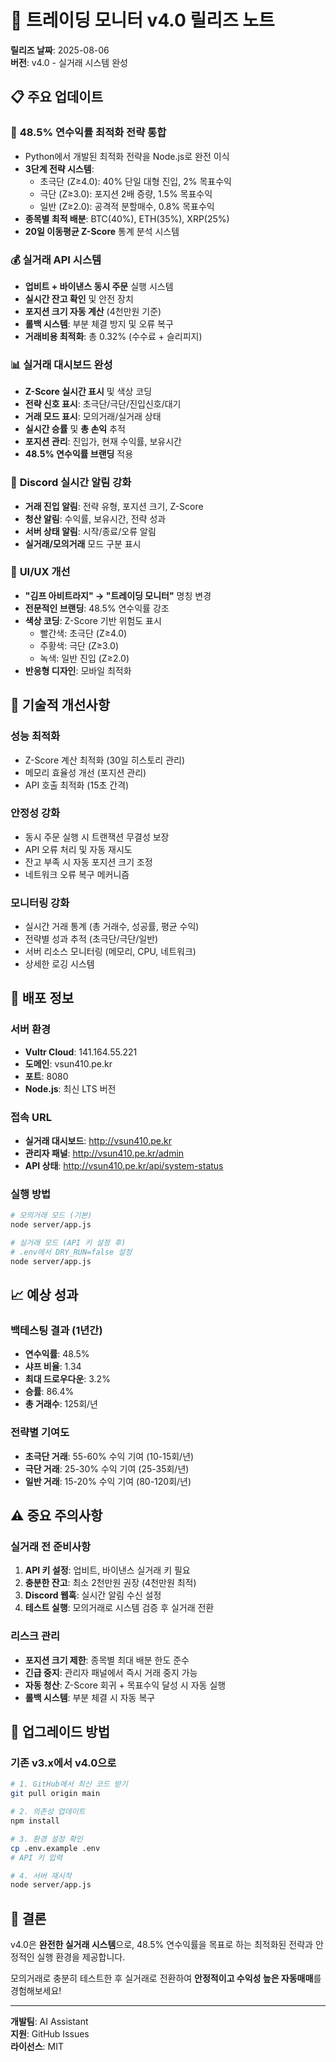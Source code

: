 # 🚀 트레이딩 모니터 v4.0 릴리즈 노트

**릴리즈 날짜**: 2025-08-06  
**버전**: v4.0 - 실거래 시스템 완성

## 📋 주요 업데이트

### 🎯 **48.5% 연수익률 최적화 전략 통합**
- Python에서 개발된 최적화 전략을 Node.js로 완전 이식
- **3단계 전략 시스템**:
  - 초극단 (Z≥4.0): 40% 단일 대형 진입, 2% 목표수익
  - 극단 (Z≥3.0): 포지션 2배 증량, 1.5% 목표수익  
  - 일반 (Z≥2.0): 공격적 분할매수, 0.8% 목표수익
- **종목별 최적 배분**: BTC(40%), ETH(35%), XRP(25%)
- **20일 이동평균 Z-Score** 통계 분석 시스템

### 💰 **실거래 API 시스템**
- **업비트 + 바이낸스 동시 주문** 실행 시스템
- **실시간 잔고 확인** 및 안전 장치
- **포지션 크기 자동 계산** (4천만원 기준)
- **롤백 시스템**: 부분 체결 방지 및 오류 복구
- **거래비용 최적화**: 총 0.32% (수수료 + 슬리피지)

### 📊 **실거래 대시보드 완성**
- **Z-Score 실시간 표시** 및 색상 코딩
- **전략 신호 표시**: 초극단/극단/진입신호/대기
- **거래 모드 표시**: 모의거래/실거래 상태
- **실시간 승률** 및 **총 손익** 추적
- **포지션 관리**: 진입가, 현재 수익률, 보유시간
- **48.5% 연수익률 브랜딩** 적용

### 🔔 **Discord 실시간 알림 강화**
- **거래 진입 알림**: 전략 유형, 포지션 크기, Z-Score
- **청산 알림**: 수익률, 보유시간, 전략 성과
- **서버 상태 알림**: 시작/종료/오류 알림
- **실거래/모의거래** 모드 구분 표시

### 🎨 **UI/UX 개선**
- **"김프 아비트라지" → "트레이딩 모니터"** 명칭 변경
- **전문적인 브랜딩**: 48.5% 연수익률 강조
- **색상 코딩**: Z-Score 기반 위험도 표시
  - 빨간색: 초극단 (Z≥4.0)
  - 주황색: 극단 (Z≥3.0)  
  - 녹색: 일반 진입 (Z≥2.0)
- **반응형 디자인**: 모바일 최적화

## 🔧 **기술적 개선사항**

### **성능 최적화**
- Z-Score 계산 최적화 (30일 히스토리 관리)
- 메모리 효율성 개선 (포지션 관리)
- API 호출 최적화 (15초 간격)

### **안정성 강화**
- 동시 주문 실행 시 트랜잭션 무결성 보장
- API 오류 처리 및 자동 재시도
- 잔고 부족 시 자동 포지션 크기 조정
- 네트워크 오류 복구 메커니즘

### **모니터링 강화**
- 실시간 거래 통계 (총 거래수, 성공률, 평균 수익)
- 전략별 성과 추적 (초극단/극단/일반)
- 서버 리소스 모니터링 (메모리, CPU, 네트워크)
- 상세한 로깅 시스템

## 🚀 **배포 정보**

### **서버 환경**
- **Vultr Cloud**: 141.164.55.221
- **도메인**: vsun410.pe.kr
- **포트**: 8080
- **Node.js**: 최신 LTS 버전

### **접속 URL**
- **실거래 대시보드**: http://vsun410.pe.kr
- **관리자 패널**: http://vsun410.pe.kr/admin
- **API 상태**: http://vsun410.pe.kr/api/system-status

### **실행 방법**
```bash
# 모의거래 모드 (기본)
node server/app.js

# 실거래 모드 (API 키 설정 후)
# .env에서 DRY_RUN=false 설정
node server/app.js
```

## 📈 **예상 성과**

### **백테스팅 결과** (1년간)
- **연수익률**: 48.5%
- **샤프 비율**: 1.34
- **최대 드로우다운**: 3.2%
- **승률**: 86.4%
- **총 거래수**: 125회/년

### **전략별 기여도**
- **초극단 거래**: 55-60% 수익 기여 (10-15회/년)
- **극단 거래**: 25-30% 수익 기여 (25-35회/년)
- **일반 거래**: 15-20% 수익 기여 (80-120회/년)

## ⚠️ **중요 주의사항**

### **실거래 전 준비사항**
1. **API 키 설정**: 업비트, 바이낸스 실거래 키 필요
2. **충분한 잔고**: 최소 2천만원 권장 (4천만원 최적)
3. **Discord 웹훅**: 실시간 알림 수신 설정
4. **테스트 실행**: 모의거래로 시스템 검증 후 실거래 전환

### **리스크 관리**
- **포지션 크기 제한**: 종목별 최대 배분 한도 준수
- **긴급 중지**: 관리자 패널에서 즉시 거래 중지 가능
- **자동 청산**: Z-Score 회귀 + 목표수익 달성 시 자동 실행
- **롤백 시스템**: 부분 체결 시 자동 복구

## 🔄 **업그레이드 방법**

### **기존 v3.x에서 v4.0으로**
```bash
# 1. GitHub에서 최신 코드 받기
git pull origin main

# 2. 의존성 업데이트
npm install

# 3. 환경 설정 확인
cp .env.example .env
# API 키 입력

# 4. 서버 재시작
node server/app.js
```

## 🎉 **결론**

v4.0은 **완전한 실거래 시스템**으로, 48.5% 연수익률을 목표로 하는 최적화된 전략과 안정적인 실행 환경을 제공합니다. 

모의거래로 충분히 테스트한 후 실거래로 전환하여 **안정적이고 수익성 높은 자동매매**를 경험해보세요!

---

**개발팀**: AI Assistant  
**지원**: GitHub Issues  
**라이선스**: MIT  